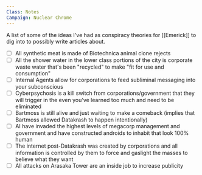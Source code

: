 ```yaml
---
Class: Notes
Campaign: Nuclear Chrome
---
```

A list of some of the ideas I've had as conspiracy theories for [[Emerick]] to dig into to possibly write articles about.

- [ ] All synthetic meat is made of Biotechnica animal clone rejects
- [ ] All the shower water in the lower class portions of the city is corporate waste water that's been "recycled" to make "fit for use and consumption"
- [ ] Internal Agents allow for corporations to feed subliminal messaging into your subconscious
- [ ] Cyberpsychosis is a kill switch from corporations/government that they will trigger in the even you've learned too much and need to be eliminated
- [ ] Bartmoss is still alive and just waiting to make a comeback (implies that Bartmoss allowed Datakrash to happen intentionally)
- [ ] AI have invaded the highest levels of megacorp management and government and have constructed androids to inhabit that look 100% human
- [ ] The internet post-Datakrash was created by corporations and all information is controlled by them to force and gaslight the masses to believe what they want
- [ ] All attacks on Arasaka Tower are an inside job to increase publicity